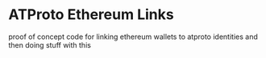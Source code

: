 # ATProto Ethereum Links

proof of concept code for linking ethereum wallets to atproto identities and then doing stuff with this

